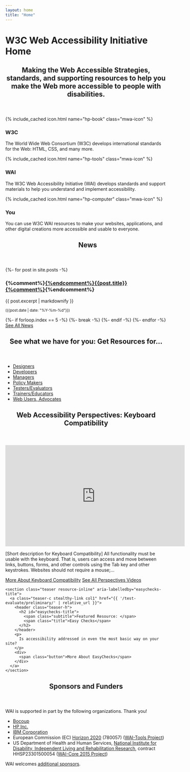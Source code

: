 ```yaml
---
layout: home
title: "Home"
---
```

<h1 class="visuallyhidden">W3C Web Accessibility Initiative Home</h1>
<section class="default-grid teaser making-web-accessible" aria-labelledby="mwa-title">
  <header class="inner teaser-h">
    <h2 id="mwa-title">
      <span class="title">Making the Web Accessible</span>
      <span class="subtitle">Strategies, standards, and supporting resources to help you make the Web more accessible to people with disabilities.</span>
    </h2>
  </header>
  <div class="inner grid-3 nogap">
    <div class="col1 making-web-accessible-box">{% include_cached icon.html name="hp-book" class="mwa-icon" %}<h3>W3C</h3>
      <p>The World Wide Web Consortium (W3C) develops international standards for the Web: HTML, CSS, and many more.</p>
    </div>
    <div class="col2 making-web-accessible-box">{% include_cached icon.html name="hp-tools" class="mwa-icon" %}<h3>WAI</h3>
      <p>The W3C Web Accessibility Initiative (WAI) develops standards and support materials to help you understand and implement accessibility.</p>
    </div>
    <div class="col3 making-web-accessible-box">{% include_cached icon.html name="hp-computer" class="mwa-icon" %}<h3>You</h3>
      <p>You can use W3C WAI resources to make your websites, applications, and other digital creations more accessible and usable to everyone.</p>
    </div>
  </div>
</section>

<div class="white-bg grid-five-three">
  <div class="col1 grid-line-right">
    <section class="teaser news-teaser" aria-labelledby="news-teaser-title">
        <header class="teaser-h">
          <h2 id="news-teaser-title">
            <span class="subtitle">&nbsp;</span>
            <span class="title">News</span>
          </h2>
        </header>
        {%- for post in site.posts -%}
          <article class="news-teaser">
              <h3>{%comment%}<a href="{{ post.url | relative_url }}">{%endcomment%}{{post.title}}{%comment%}</a>{%endcomment%}</h3>
              {{ post.excerpt | markdownify }}
              <p><small>({{post.date | date: "%Y-%m-%d"}})</small></p>
          </article>
          {%- if forloop.index == 5 -%}
              {%- break -%}
          {%- endif -%}
        {%- endfor -%}
        <a href="{{ '/news/' | relative_url }}" class="button button-more"><span>See All News</span></a>
    </section>
  </div>
  <div class="col2">
    <section class="teaser audiences-inline" aria-labelledby="audiences-title">
      <header class="teaser-h">
        <h2 id="audiences-title">
          <span class="subtitle">See what we have for you: </span>
          <span class="title">Get Resources for…</span>
        </h2>
      </header>
      <ul class="two columns">
        <li><a href="{{ '/roles/designers/' | relative_url }}">Designers</a></li>
        <li><a href="{{ '/roles/developers/' | relative_url }}">Developers</a></li>
        <li><a href="{{ '/roles/managers/' | relative_url }}">Managers</a></li>
        <li><a href="{{ '/roles/policy-makers/' | relative_url }}">Policy Makers</a></li>
        <li><a href="{{ '/roles/testers/' | relative_url }}">Testers/Evaluators</a></li>
        <li><a href="{{ '/roles/trainers/' | relative_url }}"> Trainers/Educators </a></li>
        <li><a href="{{ '/roles/users/' | relative_url }}">Web Users, Advocates</a></li>
      </ul>
    </section>
    <section class="teaser media-inline" aria-labelledby="perspectives-title">
      <header class="teaser-h">
        <h2 id="perspectives-title">
          <span class="subtitle">Web Accessibility Perspectives: </span>
          <span class="title">Keyboard Compatibility</span>
        </h2>
      </header>
      <div class="media-wrapper">
        <iframe title="Video" width="560" height="315" src="https://www.youtube-nocookie.com/embed/93UgG72os8M" frameborder="0" allowfullscreen=""></iframe>
      </div>
      <p>[Short description for Keyboard Compatibility] All functionality must be usable with the keyboard. That is, users can access and move between links, buttons, forms, and other controls using the Tab key and other keystrokes. Websites should not require a mouse;…</p>
      <div class="button-group">
        <a class="button button-more" href="{{ '/perspective-videos/keyboard/' | relative_url }}"><span>More About Keyboard Compatibility</span></a>
        <a class="button button-more button-secondary" href="{{ '/perspective-videos/' | relative_url }}"><span>See All Perspectives Videos</span></a>
      </div>
    </section>

    <section class="teaser resource-inline" aria-labelledby="easychecks-title">
      <a class="teaser-c stealthy-link col1" href="{{ '/test-evaluate/preliminary/' | relative_url }}">
        <header class="teaser-h">
          <h2 id="easychecks-title">
            <span class="subtitle">Featured Resource: </span>
            <span class="title">Easy Checks</span>
          </h2>
        </header>
        <p>
          Is accessibility addressed in even the most basic way on your site?
        </p>
        <div>
          <span class="button">More About EasyChecks</span>
        </div>
      </a>
    </section>
  </div>
</div>

<div class="default-grid teaser teaser-sponsors">
  <div class="inner">
    <header class="teaser-h">
      <h2 class="title">Sponsors and Funders</h2>
    </header>
    <p>WAI is supported in part by the following organizations. Thank you!</p>
    <ul>
      <li><a href="https://bocoup.com/">Bocoup</a></li>
      <li><a href="http://www.hp.com/">HP Inc.</a></li>
      <li><a href="http://www.ibm.com/able">IBM Corporation</a></li>
      <li>European Commission (<abbr>EC</abbr>) <a href="https://ec.europa.eu/programmes/horizon2020/">Horizon 2020</a> (780057) (<a href="https://www.w3.org/WAI/Tools/">WAI-Tools Project</a>)</li>
      <li>US Department of Health and Human Services, <a href="https://www.acl.gov/about-acl/about-national-institute-disability-independent-living-and-rehabilitation-research">National Institute for Disability, Independent Living and Rehabilitation Research</a>, contract HHSP23301500054 (<a href="https://www.w3.org/WAI/Core2015/">WAI-Core 2015 Project</a>)</li>
    </ul>
    <p>WAI welcomes <a href="{{ '/about/sponsoring/' | relative_url }}">additional sponsors</a>.</p>
  </div>
</div>
